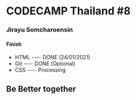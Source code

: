 # CODECAMP Thailand #8 

### Jirayu Somcharoensin 

#### Finish
+ HTML ---- DONE (24/01/2021)
+ Git  ---- DONE (Optional)
+ CSS  ---- Processing 
## Be Better together 
